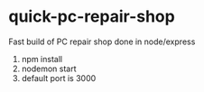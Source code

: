 # quick-pc-repair-shop

Fast build of PC repair shop done in node/express

1. npm install
2. nodemon start
3. default port is 3000
